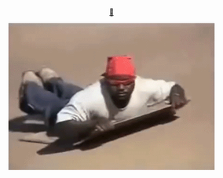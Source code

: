 <p align="center">
  <a href="jaroshevskii.github.io" alt="Discord">🙂</a>
</p>

<p align="center">
  <img src="meme.gif" alt="Meme">
</p>
